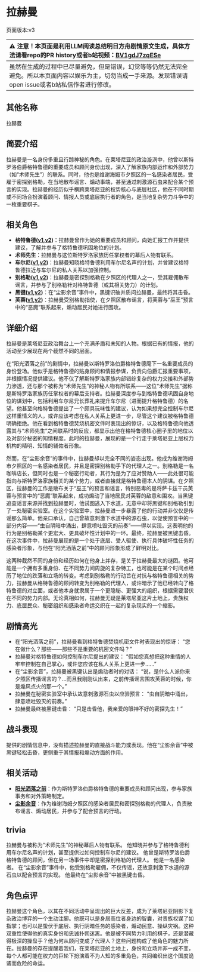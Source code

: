 # 拉赫曼
页面版本:v3
 

| :warning: 注意！本页面是利用LLM阅读总结明日方舟剧情原文生成，具体方法请看repo的PR history或者b站视频：[BV1gdJ7zqESe](https://www.bilibili.com/video/BV1gdJ7zqESe/)         |
|:----------------------------|
| 虽然在生成的过程中已尽量避免，但是错误，幻觉等等仍然无法完全避免。所以本页面内容以娱乐为主，切勿当成一手来源。发现错误请open issue或者b站私信作者进行修改。|



## 其他名称
拉赫曼
## 简要介绍
拉赫曼是一名身份多重且行踪神秘的角色。在莱塔尼亚的政治漩涡中，他曾以斯特罗洛伯爵格特鲁德的重要成员和顾问身份出现，深入了解家族内部运作和外部势力（如“术师先生”）的联系。同时，他也是维谢海姆市夕照区的一名感染者居民，受雇于密探别格勒，在当地散布谣言、煽动事端，甚至通过刺激源石虫来配合某个预言的实现。拉赫曼的经历似乎横跨莱塔尼亚的权势核心与底层社区，他在不同时期或不同场合扮演着顾问、情报人员或底层执行者的角色，是当地复杂势力斗争中的一枚重要棋子。
## 相关角色
-   **格特鲁德([v1](../chars/extended_char_ge_te_lu_de.md),[v2](extended_char_ge_te_lu_de.md))**：拉赫曼曾作为她的重要成员和顾问，向她汇报工作并提供建议，了解并参与了格特鲁德巩固地位的计划。
-   **术师先生**：拉赫曼与这位斯特罗洛家族历任掌权者的幕后人物有联系。
-   **车尔尼([v1](../chars/char_4047_pianst.md),[v2](char_4047_pianst.md))**：拉赫曼知晓格特鲁德利用车尔尼名声的计划，并曾建议格特鲁德拉近与车尔尼的私人关系以加强控制。
-   **别格勒([v1](../chars/extended_char_bie_ge_lei.md),[v2](extended_char_bie_ge_lei.md))**：拉赫曼是密探别格勒在夕照区的代理人之一，受其雇佣散布谣言，并参与了别格勒针对格特鲁德（或其相关势力）的计划。
-   **黑键([v1](../chars/char_4046_ebnhlz.md),[v2](char_4046_ebnhlz.md))**：在“尘影余音”事件中，黑键识破并质问拉赫曼，最终将其击昏。
-   **芙蓉([v1](../chars/char_120_hibisc.md),[v2](char_120_hibisc.md))**：拉赫曼受别格勒指使，在夕照区散布谣言，将芙蓉与“巫王”预言中的“恶魔”联系起来，煽动居民对她进行围攻。
## 详细介绍
拉赫曼是莱塔尼亚政治舞台上一个充满矛盾和未知的人物。根据已有的情报，他的活动至少展现在两个截然不同的层面。

在“阳光洒落之前”的剧情中，拉赫曼以斯特罗洛伯爵格特鲁德麾下一名重要成员的身份登场。他似乎是格特鲁德的贴身顾问和情报参谋，负责向伯爵汇报重要事项，并根据情况提供建议。他不仅了解斯特罗洛家族内部错综复杂的权力交接和外部势力渗透，还与那个被称为“术师先生”的神秘人物有所联系——这位“术师先生”据称是斯特罗洛家族历任掌权者的幕后支持者。拉赫曼深度参与到格特鲁德巩固自身地位的谋划中，包括利用车尔尼兄长葬礼来提升车尔尼（进而提升格特鲁德）的名望。他甚至向格特鲁德提出了一个颇具玩味性的建议，认为如果想完全控制车尔尼这样重情义的人，或许应该考虑在私人关系上更进一步，尽管这个建议被格特鲁德明确拒绝。他在看到格特鲁德焚烧机密文件时表现出的惊讶，以及格特鲁德向他透露其与“术师先生”之间联系时的反应，都显示出他在格特鲁德核心圈子里的地位以及对部分秘密的知情程度。此时的拉赫曼，展现的是一个行走于莱塔尼亚上层权力机构的精明、知情的辅佐者形象。

然而，在“尘影余音”的事件中，拉赫曼却以完全不同的姿态出现。他成为维谢海姆市夕照区的一名感染者居民，并且是密探别格勒手下的代理人之一。别格勒是一名咖啡店长，但同时也是一个秘密行动者，其行为是为了应对赞助人——此处很可能指向与斯特罗洛家族相关的某个势力，或者直接就是格特鲁德本人的阴谋。在夕照区，拉赫曼的工作是散布关于“巫王”的预言和谣言，特别恶毒的是将萨卡兹干员芙蓉与预言中的“恶魔”联系起来，成功煽动了当地居民对芙蓉的敌意和围攻。当黑键追查谣言来源并找到拉赫曼时，他试图逃入下水道，无意中却将黑键和别格勒引到了一处秘密实验室。在这个实验室中，拉赫曼进一步暴露了他的行动并非仅仅是传谣那么简单。他亲口承认，自己曾故意刺激下水道中的源石虫，以促使预言中的一部分内容——“虫自阴暗中涌出，肆意喷吐毁灭的前奏”——得以实现。这表明他的行为是别格勒某个更宏大、更具破坏性计划中的一环。最终，拉赫曼被黑键击昏。在这次事件中，拉赫曼展现的是一个处于底层、受人驱使、执行具体破坏性任务的感染者形象，与他在“阳光洒落之前”中的顾问形象形成了鲜明对比。

这两种截然不同的身份和经历如何在他身上并存，是关于拉赫曼最大的谜团。他可能是一个拥有多重身份、在不同势力间周旋的复杂特工，也可能是在某个时间点经历了地位的跌落和立场的转变。考虑到别格勒的行动旨在对抗与格特鲁德相关的势力，拉赫曼从格特鲁德的顾问转变为别格勒的代理人，或许暗示了他已经转向了格特鲁德的对立面，或者他本身就隶属于一个更隐秘、更强大的组织，根据需要潜伏在不同的势力内部。无论真相如何，拉赫曼无疑是莱塔尼亚这片土地上，贵族权力、底层民众、秘密组织和感染者命运交织在一起的复杂现实的一个缩影。
## 剧情高光
- 在“阳光洒落之前”，拉赫曼看到格特鲁德焚烧机密文件时表现出的惊讶：
    “您在做什么？那些——那些不是重要的机密文件吗？”
- 拉赫曼对格特鲁德如何控制车尔尼提出的建议：
    “假如您真想把这种重情的人牢牢控制在自己掌心，或许您应该在私人关系上更进一步......”
- 在“尘影余音”，拉赫曼被黑键认出是煽动者时的对话：
    “说，是什么人派你来夕照区传播谣言的？...而且我刚刚认出来，之前传播谣言围攻芙蓉的时候，你是煽风点火的那一个。”
- 拉赫曼在秘密实验室中承认故意刺激源石虫以应验预言：
    “虫自阴暗中涌出，肆意喷吐毁灭的前奏。”
- 拉赫曼最终被黑键击昏：
    “只是击昏他，我亲爱的眼神不好的密探先生！”
## 战斗表现
提供的剧情信息中，没有描述拉赫曼的直接战斗能力或表现。他在“尘影余音”中被黑键轻松击昏，更侧重于其情报和煽动方面的作用。
## 相关活动
-   **[阳光洒落之前](../stories/story_pianst_set_2.md)**：作为斯特罗洛伯爵格特鲁德的重要成员和顾问出现，参与家族事务和对外策略制定。
-   **[尘影余音](../stories/act18side.md)**：作为维谢海姆夕照区的感染者居民和密探别格勒的代理人，负责散布谣言、煽动居民，并参与了配合预言的行动。
## trivia
拉赫曼与被称为“术师先生”的神秘幕后人物有联系。
他知晓并参与了格特鲁德利用车尔尼名声的计划，甚至提供过如何控制车尔尼的建议。
他曾是斯特罗洛伯爵格特鲁德的顾问，但在另一场事件中却是密探别格勒的代理人。
他是一名感染者。
在“尘影余音”事件中，他受别格勒雇佣，不仅传谣，还故意刺激下水道的源石虫以配合预言的实现。
他最终在“尘影余音”中被黑键击昏。
## 角色点评
拉赫曼这个角色，以其在不同活动中呈现出的巨大反差，成为了莱塔尼亚阴影下复杂政治博弈的一个生动注脚。他既可以是身居高位者身边的智囊，对贵族权谋了如指掌；也可以是蛰伏于底层、执行阴暗任务的感染者，煽动民意、操纵灾祸。这种双重性使得他的真实身份和忠诚扑朔迷离。他是被不同势力利用的棋子，还是潜藏得极深的操盘手？他为何从顾问变成了代理人？这些问题构成了他角色的魅力所在。拉赫曼的存在提醒着我们，在莱塔尼亚的土地上，身份和立场并非一成不变，每个人都可能在权力的巨轮下扮演着不为人知的多重角色，共同编织出这个国度诡谲而危险的命运。